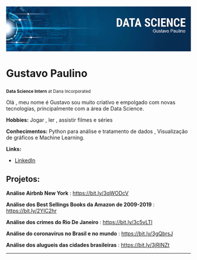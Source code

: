 
<p align="center">
  <img src="banner.png" >
</p>

# Gustavo Paulino
<sub> **Data Science Intern** at Dana Incorporated </sub>


Olá , meu nome é Gustavo sou muito criativo e empolgado com novas tecnologias, principalmente com a área de Data Science. 


**Hobbies:** Jogar , ler , assistir filmes e séries 


**Conhecimentos:** Python para análise e tratamento de dados , Visualização de gráficos e Machine Learning.

**Links:**
* [LinkedIn](https://www.linkedin.com/in/gustavo-paulino-8597a1184/)



## Projetos:
**Análise Airbnb New York** : https://bit.ly/3qWODcV

**Análise dos Best Sellings Books da Amazon de 2009-2019** : https://bit.ly/2YIC2hr

**Análise dos crimes do Rio De Janeiro** : https://bit.ly/3c5vLTl

**Análise do coronavírus no Brasil e no mundo** : https://bit.ly/3gQbrsJ

**Análise dos alugueis das cidades brasileiras** : https://bit.ly/3jRINZt 


---





